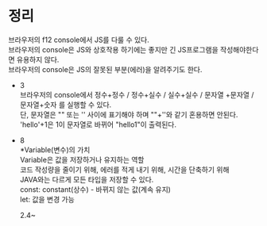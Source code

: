 # 정리

브라우저의 f12 console에서 JS를 다룰 수 있다.  
브라우저의 console은 JS와 상호작용 하기에는 좋지만 긴 JS프로그램을 작성해야한다면 유용하지 않다.  
브라우저의 console은 JS의 잘못된 부분(에러)을 알려주기도 한다.

- 3  
  브라우저의 console에서 정수+정수 / 정수+실수 / 실수+실수 / 문자열 +문자열 / 문자열+숫자 를 실행할 수 있다.  
  단, 문자열은 "" 또는 '' 사이에 표기해야 하며 ""+''와 같기 혼용하면 안된다.  
  'hello'+1은 1이 문자열로 바뀌어 "hello1"이 출력된다.

- 8  
  \*Variable(변수)의 가치  
  Variable은 값을 저장하거나 유지하는 역할  
  코드 작성량을 줄이기 위해, 에러를 적게 내기 위해, 시간을 단축하기 위해  
  JAVA와는 다르게 모든 타입을 저장할 수 있다.  
  const: constant(상수) - 바뀌지 않는 값(계속 유지)  
  let: 값을 변경 가능

  2.4~
